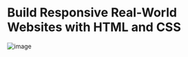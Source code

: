 # Build Responsive Real-World Websites with HTML and CSS
![image](https://user-images.githubusercontent.com/103274587/186225099-65a5842e-7920-408e-945a-883ba0564f6e.png)
